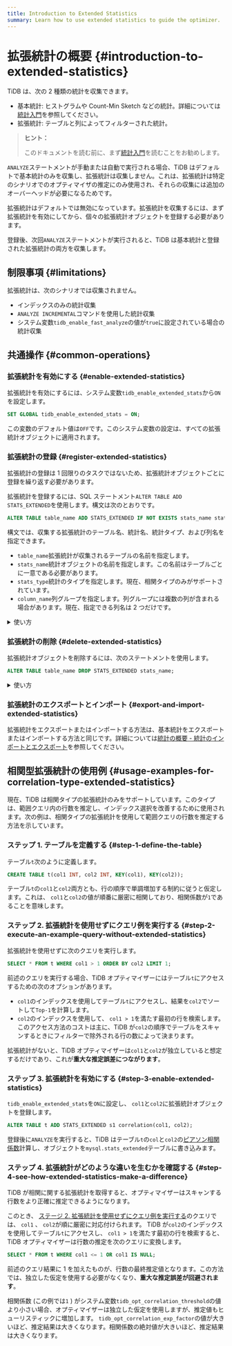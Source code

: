 ```yaml
---
title: Introduction to Extended Statistics
summary: Learn how to use extended statistics to guide the optimizer.
---
```


# 拡張統計の概要 {#introduction-to-extended-statistics}

TiDB は、次の 2 種類の統計を収集できます。

-   基本統計: ヒストグラムや Count-Min Sketch などの統計。詳細については[統計入門](/statistics.md)を参照してください。
-   拡張統計: テーブルと列によってフィルターされた統計。

> **ヒント：**
>
> このドキュメントを読む前に、まず[統計入門](/statistics.md)を読むことをお勧めします。

`ANALYZE`ステートメントが手動または自動で実行される場合、TiDB はデフォルトで基本統計のみを収集し、拡張統計は収集しません。これは、拡張統計は特定のシナリオでのオプティマイザの推定にのみ使用され、それらの収集には追加のオーバーヘッドが必要になるためです。

拡張統計はデフォルトでは無効になっています。拡張統計を収集するには、まず拡張統計を有効にしてから、個々の拡張統計オブジェクトを登録する必要があります。

登録後、次回`ANALYZE`ステートメントが実行されると、TiDB は基本統計と登録された拡張統計の両方を収集します。

## 制限事項 {#limitations}

拡張統計は、次のシナリオでは収集されません。

-   インデックスのみの統計収集
-   `ANALYZE INCREMENTAL`コマンドを使用した統計収集
-   システム変数`tidb_enable_fast_analyze`の値が`true`に設定されている場合の統計収集

## 共通操作 {#common-operations}

### 拡張統計を有効にする {#enable-extended-statistics}

拡張統計を有効にするには、システム変数`tidb_enable_extended_stats`から`ON`を設定します。

```sql
SET GLOBAL tidb_enable_extended_stats = ON;
```

この変数のデフォルト値は`OFF`です。このシステム変数の設定は、すべての拡張統計オブジェクトに適用されます。

### 拡張統計の登録 {#register-extended-statistics}

拡張統計の登録は 1 回限りのタスクではないため、拡張統計オブジェクトごとに登録を繰り返す必要があります。

拡張統計を登録するには、SQL ステートメント`ALTER TABLE ADD STATS_EXTENDED`を使用します。構文は次のとおりです。

```sql
ALTER TABLE table_name ADD STATS_EXTENDED IF NOT EXISTS stats_name stats_type(column_name, column_name...);
```

構文では、収集する拡張統計のテーブル名、統計名、統計タイプ、および列名を指定できます。

-   `table_name`拡張統計が収集されるテーブルの名前を指定します。
-   `stats_name`統計オブジェクトの名前を指定します。この名前はテーブルごとに一意である必要があります。
-   `stats_type`統計のタイプを指定します。現在、相関タイプのみがサポートされています。
-   `column_name`列グループを指定します。列グループには複数の列が含まれる場合があります。現在、指定できる列名は 2 つだけです。

<details><summary>使い方</summary>

アクセス パフォーマンスを向上させるために、各 TiDB ノードは拡張統計用にシステム テーブル`mysql.stats_extended`にキャッシュを維持します。拡張統計を登録した後、次回`ANALYZE`ステートメントが実行されると、システム テーブル`mysql.stats_extended`に対応するオブジェクトがある場合、TiDB は拡張統計を収集します。

`mysql.stats_extended`テーブルの各行には`version`列があります。行が更新されると、 `version`の値が増加します。このように、TiDB はテーブルを完全ではなく段階的にメモリにロードします。

TiDB は、キャッシュがテーブル内のデータと同じに保たれるように、定期的に`mysql.stats_extended`をロードします。

> **警告：**
>
> `mysql.stats_extended`システム テーブルを直接操作することは**推奨されません**。そうしないと、異なる TiDB ノードでキャッシュの不整合が発生します。
>
> テーブルを誤って操作した場合は、各 TiDB ノードで次のステートメントを実行できます。次に、現在のキャッシュがクリアされ、 `mysql.stats_extended`テーブルが完全に再ロードされます。
>
> ```sql
> ADMIN RELOAD STATS_EXTENDED;
> ```

</details>

### 拡張統計の削除 {#delete-extended-statistics}

拡張統計オブジェクトを削除するには、次のステートメントを使用します。

```sql
ALTER TABLE table_name DROP STATS_EXTENDED stats_name;
```

<details><summary>使い方</summary>

ステートメントを実行すると、TiDB はオブジェクトを直接削除するのではなく、 `mysql.stats_extended`の列`status` ～ `2`に対応するオブジェクトの値をマークします。

他の TiDB ノードはこの変更を読み取り、メモリキャッシュ内のオブジェクトを削除します。バックグラウンドのガベージコレクション、最終的にオブジェクトは削除されます。

> **警告：**
>
> `mysql.stats_extended`システム テーブルを直接操作することは**推奨されません**。そうしないと、異なる TiDB ノードでキャッシュの不整合が発生します。
>
> テーブルを誤って操作した場合は、各 TiDB ノードで次のステートメントを使用できます。次に、現在のキャッシュがクリアされ、 `mysql.stats_extended`テーブルが完全に再ロードされます。
>
> ```sql
> ADMIN RELOAD STATS_EXTENDED;
> ```

</details>

### 拡張統計のエクスポートとインポート {#export-and-import-extended-statistics}

拡張統計をエクスポートまたはインポートする方法は、基本統計をエクスポートまたはインポートする方法と同じです。詳細については[統計の概要 - 統計のインポートとエクスポート](/statistics.md#import-and-export-statistics)を参照してください。

## 相関型拡張統計の使用例 {#usage-examples-for-correlation-type-extended-statistics}

現在、TiDB は相関タイプの拡張統計のみをサポートしています。このタイプは、範囲クエリ内の行数を推定し、インデックス選択を改善するために使用されます。次の例は、相関タイプの拡張統計を使用して範囲クエリの行数を推定する方法を示しています。

### ステップ 1. テーブルを定義する {#step-1-define-the-table}

テーブル`t`次のように定義します。

```sql
CREATE TABLE t(col1 INT, col2 INT, KEY(col1), KEY(col2));
```

テーブル`t`の`col1`と`col2`両方とも、行の順序で単調増加する制約に従うと仮定します。これは、 `col1`と`col2`の値が順番に厳密に相関しており、相関係数が`1`であることを意味します。

### ステップ 2. 拡張統計を使用せずにクエリ例を実行する {#step-2-execute-an-example-query-without-extended-statistics}

拡張統計を使用せずに次のクエリを実行します。

```sql
SELECT * FROM t WHERE col1 > 1 ORDER BY col2 LIMIT 1;
```

前述のクエリを実行する場合、TiDB オプティマイザーにはテーブル`t`にアクセスするための次のオプションがあります。

-   `col1`のインデックスを使用してテーブル`t`にアクセスし、結果を`col2`でソートして`Top-1`を計算します。
-   `col2`のインデックスを使用して、 `col1 > 1`を満たす最初の行を検索します。このアクセス方法のコストは主に、TiDB が`col2`の順序でテーブルをスキャンするときにフィルターで除外される行の数によって決まります。

拡張統計がないと、TiDB オプティマイザーは`col1`と`col2`が独立していると想定するだけであり、これが**重大な推定誤差につながります**。

### ステップ 3. 拡張統計を有効にする {#step-3-enable-extended-statistics}

`tidb_enable_extended_stats`を`ON`に設定し、 `col1`と`col2`に拡張統計オブジェクトを登録します。

```sql
ALTER TABLE t ADD STATS_EXTENDED s1 correlation(col1, col2);
```

登録後に`ANALYZE`を実行すると、TiDB はテーブル`t`の`col`と`col2`の[ピアソン相関係数](https://en.wikipedia.org/wiki/Pearson_correlation_coefficient)計算し、オブジェクトを`mysql.stats_extended`テーブルに書き込みます。

### ステップ 4. 拡張統計がどのような違いを生むかを確認する {#step-4-see-how-extended-statistics-make-a-difference}

TiDB が相関に関する拡張統計を取得すると、オプティマイザーはスキャンする行数をより正確に推定できるようになります。

このとき、 [ステージ 2. 拡張統計を使用せずにクエリ例を実行する](#step-2-execute-an-example-query-without-extended-statistics)のクエリでは、 `col1` 、 `col2`が順に厳密に対応付けられます。 TiDB が`col2`のインデックスを使用してテーブル`t`にアクセスし、 `col1 > 1`を満たす最初の行を検索すると、TiDB オプティマイザーは行数の推定を次のクエリに変換します。

```sql
SELECT * FROM t WHERE col1 <= 1 OR col1 IS NULL;
```

前述のクエリ結果に 1 を加えたものが、行数の最終推定値となります。この方法では、独立した仮定を使用する必要がなくなり、**重大な推定誤差が回避されます**。

相関係数 (この例では`1` ) がシステム変数`tidb_opt_correlation_threshold`の値より小さい場合、オプティマイザーは独立した仮定を使用しますが、推定値もヒューリスティックに増加します。 `tidb_opt_correlation_exp_factor`の値が大きいほど、推定結果は大きくなります。相関係数の絶対値が大きいほど、推定結果は大きくなります。
